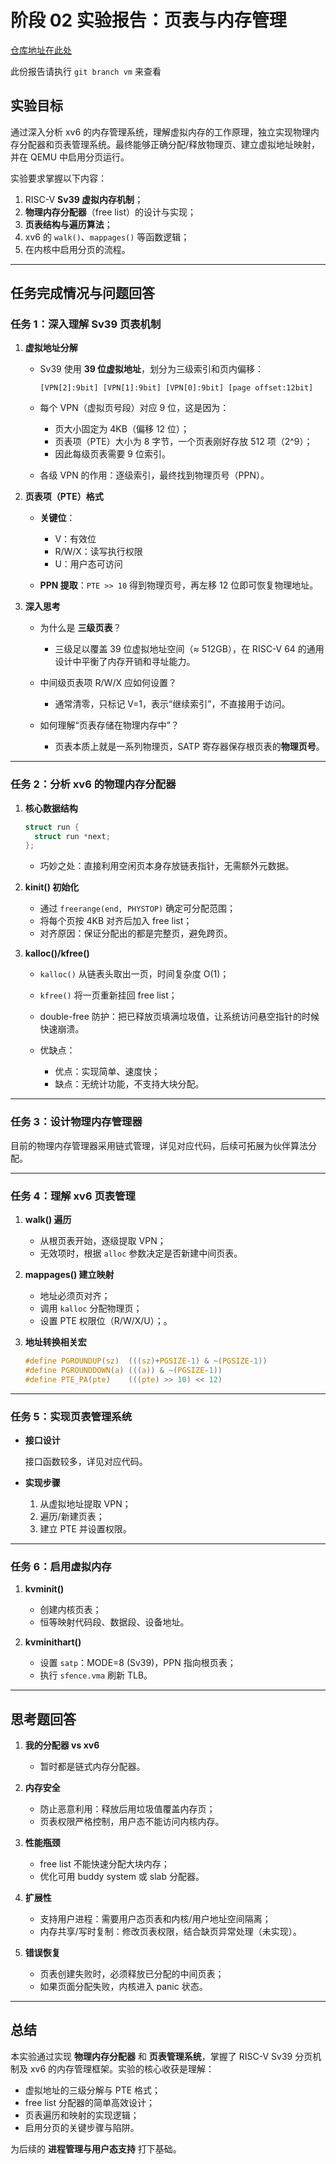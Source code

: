 # 阶段 02 实验报告：页表与内存管理

[仓库地址在此处](https://github.com/gan-rui-lin/xv6-lab)

此份报告请执行 `git branch vm` 来查看

## 实验目标

通过深入分析 xv6 的内存管理系统，理解虚拟内存的工作原理，独立实现物理内存分配器和页表管理系统。最终能够正确分配/释放物理页、建立虚拟地址映射，并在 QEMU 中启用分页运行。

实验要求掌握以下内容：

1. RISC-V **Sv39 虚拟内存机制**；
2. **物理内存分配器**（free list）的设计与实现；
3. **页表结构与遍历算法**；
4. xv6 的 `walk()`、`mappages()` 等函数逻辑；
5. 在内核中启用分页的流程。

---

## 任务完成情况与问题回答

### 任务 1：深入理解 Sv39 页表机制

1. **虚拟地址分解**

   * Sv39 使用 **39 位虚拟地址**，划分为三级索引和页内偏移：

     ```
     [VPN[2]:9bit] [VPN[1]:9bit] [VPN[0]:9bit] [page offset:12bit]
     ```

   * 每个 VPN（虚拟页号段）对应 9 位，这是因为：

     * 页大小固定为 4KB（偏移 12 位）；
     * 页表项（PTE）大小为 8 字节，一个页表刚好存放 512 项（2^9）；
     * 因此每级页表需要 9 位索引。

   * 各级 VPN 的作用：逐级索引，最终找到物理页号（PPN）。

2. **页表项（PTE）格式**

   * **关键位**：

     * V：有效位
     * R/W/X：读写执行权限
     * U：用户态可访问
   * **PPN 提取**：`PTE >> 10` 得到物理页号，再左移 12 位即可恢复物理地址。

3. **深入思考**

   * 为什么是 **三级页表**？

     * 三级足以覆盖 39 位虚拟地址空间（≈ 512GB），在 RISC-V 64 的通用设计中平衡了内存开销和寻址能力。
   * 中间级页表项 R/W/X 应如何设置？

     * 通常清零，只标记 V=1，表示“继续索引”，不直接用于访问。
   * 如何理解“页表存储在物理内存中”？

     * 页表本质上就是一系列物理页，SATP 寄存器保存根页表的**物理页号**。

---

### 任务 2：分析 xv6 的物理内存分配器

1. **核心数据结构**

   ```c
   struct run {
     struct run *next;
   };
   ```

   * 巧妙之处：直接利用空闲页本身存放链表指针，无需额外元数据。

2. **kinit() 初始化**

   * 通过 `freerange(end, PHYSTOP)` 确定可分配范围；
   * 将每个页按 4KB 对齐后加入 free list；
   * 对齐原因：保证分配出的都是完整页，避免跨页。

3. **kalloc()/kfree()**

   * `kalloc()` 从链表头取出一页，时间复杂度 O(1)；
   * `kfree()` 将一页重新挂回 free list；
   * double-free 防护：把已释放页填满垃圾值，让系统访问悬空指针的时候快速崩溃。
   * 优缺点：

     * 优点：实现简单、速度快；
     * 缺点：无统计功能，不支持大块分配。

---

### 任务 3：设计物理内存管理器

目前的物理内存管理器采用链式管理，详见对应代码，后续可拓展为伙伴算法分配。

---

### 任务 4：理解 xv6 页表管理

1. **walk() 遍历**

   * 从根页表开始，逐级提取 VPN；
   * 无效项时，根据 `alloc` 参数决定是否新建中间页表。

2. **mappages() 建立映射**

   * 地址必须页对齐；
   * 调用 `kalloc` 分配物理页；
   * 设置 PTE 权限位（R/W/X/U）；。

3. **地址转换相关宏**

   ```c
   #define PGROUNDUP(sz)  (((sz)+PGSIZE-1) & ~(PGSIZE-1))
   #define PGROUNDDOWN(a) (((a)) & ~(PGSIZE-1))
   #define PTE_PA(pte)    (((pte) >> 10) << 12)
   ```

---

### 任务 5：实现页表管理系统

* **接口设计**

   接口函数较多，详见对应代码。

* **实现步骤**

  1. 从虚拟地址提取 VPN；
  2. 遍历/新建页表；
  3. 建立 PTE 并设置权限。

---

### 任务 6：启用虚拟内存

1. **kvminit()**

   * 创建内核页表；
   * 恒等映射代码段、数据段、设备地址。

2. **kvminithart()**

   * 设置 `satp`：MODE=8 (Sv39)，PPN 指向根页表；
   * 执行 `sfence.vma` 刷新 TLB。

---

## 思考题回答

1. **我的分配器 vs xv6**

   * 暂时都是链式内存分配器。

2. **内存安全**

   * 防止恶意利用：释放后用垃圾值覆盖内存页；
   * 页表权限严格控制，用户态不能访问内核内存。

3. **性能瓶颈**

   * free list 不能快速分配大块内存；
   * 优化可用 buddy system 或 slab 分配器。

4. **扩展性**

   * 支持用户进程：需要用户态页表和内核/用户地址空间隔离；
   * 内存共享/写时复制：修改页表权限，结合缺页异常处理（未实现）。

5. **错误恢复**

   * 页表创建失败时，必须释放已分配的中间页表；
   * 如果页面分配失败，内核进入 panic 状态。

---

## 总结

本实验通过实现 **物理内存分配器** 和 **页表管理系统**，掌握了 RISC-V Sv39 分页机制及 xv6 的内存管理框架。实验的核心收获是理解：

* 虚拟地址的三级分解与 PTE 格式；
* free list 分配器的简单高效设计；
* 页表遍历和映射的实现逻辑；
* 启用分页的关键步骤与陷阱。

为后续的 **进程管理与用户态支持** 打下基础。